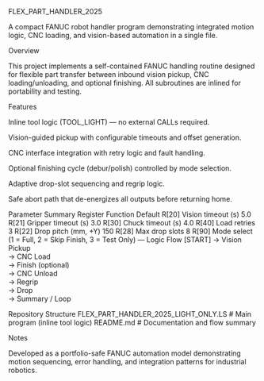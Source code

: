 FLEX_PART_HANDLER_2025

A compact FANUC robot handler program demonstrating integrated motion logic, CNC loading, and vision-based automation in a single file.

Overview

This project implements a self-contained FANUC handling routine designed for flexible part transfer between inbound vision pickup, CNC loading/unloading, and optional finishing. All subroutines are inlined for portability and testing.

Features

Inline tool logic (TOOL_LIGHT) — no external CALLs required.

Vision-guided pickup with configurable timeouts and offset generation.

CNC interface integration with retry logic and fault handling.

Optional finishing cycle (debur/polish) controlled by mode selection.

Adaptive drop-slot sequencing and regrip logic.

Safe abort path that de-energizes all outputs before returning home.

Parameter Summary
Register	Function	Default
R[20]	Vision timeout (s)	5.0
R[21]	Gripper timeout (s)	3.0
R[30]	Chuck timeout (s)	4.0
R[40]	Load retries	3
R[22]	Drop pitch (mm, +Y)	150
R[28]	Max drop slots	8
R[90]	Mode select (1 = Full, 2 = Skip Finish, 3 = Test Only)	—
Logic Flow
[START]
 → Vision Pickup  
 → CNC Load  
 → Finish (optional)  
 → CNC Unload  
 → Regrip  
 → Drop  
 → Summary / Loop

Repository Structure
FLEX_PART_HANDLER_2025_LIGHT_ONLY.LS   # Main program (inline tool logic)
README.md                              # Documentation and flow summary

Notes

Developed as a portfolio-safe FANUC automation model demonstrating motion sequencing, error handling, and integration patterns for industrial robotics.
